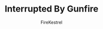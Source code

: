 ---
media: "images/rounds/round_3/interrupted_by_gunfire.png"
media_type: image
title: Interrupted By Gunfire
author: [FireKestrel]
desc: REL and Merryn Morse share a heartfelt chat before being interrupted by reports of gunfire.
---